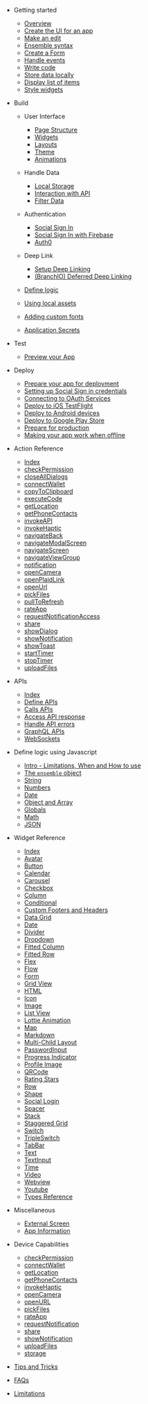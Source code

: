 - Getting started

  - [Overview](getting-started/home)
  - [Create the UI for an app](./getting-started/1-create-app)
  - [Make an edit](./getting-started/2-edit)
  - [Ensemble syntax](./getting-started/3-ensemble-syntax)
  - [Create a Form](./getting-started/4-form)
  - [Handle events](./getting-started/5-actions)
  - [Write code](./getting-started/6-code)
  - [Store data locally](./getting-started/7-storage)
  - [Display list of items](./getting-started/8-item-template)
  - [Style widgets](./getting-started/9-styling)

- Build

  - User Interface

    - [Page Structure](build/user-interface/1-page-structure)
    - [Widgets](build/user-interface/2-widgets)
    - [Layouts](build/user-interface/3-layouts)
    - [Theme](build/user-interface/4-theme)
    - [Animations](build/user-interface/3-animations)

  - Handle Data

    - [Local Storage](build/handle-data/local-storage/1-local-storage)
    - [Interaction with API](build/handle-data/item-template/1-interaction-with-api)
    - [Filter Data](build/handle-data/item-template/2-filter-data)

  - Authentication

    - [Social Sign In](build/authentication/social-signin)
    - [Social Sign In with Firebase](build/authentication/social-signin-firebase)
    - [Auth0](build/authentication/auth0)

  - Deep Link
    - [Setup Deep Linking](build/deep-link/deeplink.md)
    - [(BranchIO) Deferred Deep Linking](build/deep-link/deferred-deeplink.md)

  - [Define logic](javascript-reference/README)
  - [Using local assets](build/local-assets)
  - [Adding custom fonts](build/custom-fonts)
  - [Application Secrets](build/secrets)

- Test

  - [Preview your App](test/1-preview-app)

- Deploy

  - [Prepare your app for deployment](deploy/1-prepare-app)
  - [Setting up Social Sign in credentials](deploy/2-social-signin)
  - [Connecting to OAuth Services](deploy/3-oauth-services)
  - [Deploy to iOS TestFlight](deploy/3-ios-appstore)
  - [Deploy to Android devices](deploy/4-android-device)
  - [Deploy to Google Play Store](deploy/5-android-play-store)
  - [Prepare for production](deploy/6-prepare-for-production)
  - [Making your app work when offline](deploy/7-offline-mode)

- Action Reference

  - [Index](/actions/directory)
  - [checkPermission](/actions/26-checkPermission)
  - [closeAllDialogs](/actions/12-closeAllDialogs)
  - [connectWallet](/actions/18-connectWallet)
  - [copyToClipboard](/actions/17-copyToClipboard)
  - [executeCode](/actions/2-executeCode)
  - [getLocation](/actions/14-getLocation)
  - [getPhoneContacts](/actions/25-getPhone)
  - [invokeAPI](/actions/1-invokeAPI)
  - [invokeHaptic](/actions/23-invokeHaptic)
  - [navigateBack](/actions/7-navigateBack)
  - [navigateModalScreen](/actions/9-navigateModalScreen)
  - [navigateScreen](/actions/8-navigateScreen)
  - [navigateViewGroup](/actions/29-navigateViewGroup)
  - [notification](/actions/21-notification)
  - [openCamera](/actions/3-openCamera)
  - [openPlaidLink](/actions/21-openPlaidLink)
  - [openUrl](/actions/4-openUrl)
  - [pickFiles](/actions/16-pickFiles)
  - [pullToRefresh](/actions/24-pulltorefresh)
  - [rateApp](/actions/28-rateApp)
  - [requestNotificationAccess](/actions/19-requestNotificationAccess)
  - [share](/actions/27-share)
  - [showDialog](/actions/11-showDialog)
  - [showNotification](/actions/20-showNotification)
  - [showToast](/actions/6-showToast)
  - [startTimer](/actions/5-startTimer)
  - [stopTimer](/actions/13-stopTimer)
  - [uploadFiles](/actions/15-uploadFiles)

- APIs

  - [Index](/APIs/index)
  - [Define APIs](/APIs/define-api)
  - [Calls APIs](/APIs/call-api)
  - [Access API response](/APIs/access-api-response)
  - [Handle API errors](/APIs/on-error)
  - [GraphQL APIs](/APIs/graphql)
  - [WebSockets](/APIs/websocket)

- Define logic using Javascript

  - [Intro - Limitations, When and How to use](javascript-reference/README)
  - [The `ensemble` object](javascript-reference/Ensemble)
  - [String](javascript-reference/String)
  - [Numbers](javascript-reference/Numbers)
  - [Date](javascript-reference/Date)
  - [Object and Array](javascript-reference/MapAndArray)
  - [Globals](javascript-reference/Global)
  - [Math](javascript-reference/Math)
  - [JSON](javascript-reference/JSON)

- Widget Reference

  - [Index](/widget-reference/directory)
  - [Avatar](/widget-reference/avatar)
  - [Button](/widget-reference/button)
  - [Calendar](/widget-reference/calendar.md)
  - [Carousel](/widget-reference/carousel)
  - [Checkbox](/widget-reference/checkbox)
  - [Column](/widget-reference/column)
  - [Conditional](/widget-reference/conditional)
  - [Custom Footers and Headers](/widget-reference/custom-foot-head)
  - [Data Grid](/widget-reference/datagrid)
  - [Date](/widget-reference/date)
  - [Divider](/widget-reference/divider)
  - [Dropdown](/widget-reference/dropdown)
  - [Fitted Column](/widget-reference/fitted-column)
  - [Fitted Row](/widget-reference/fitted-row)
  - [Flex](/widget-reference/flex)
  - [Flow](/widget-reference/flow)
  - [Form](/widget-reference/form)
  - [Grid View](/widget-reference/gridview)
  - [HTML](/widget-reference/html)
  - [Icon](/widget-reference/Icon)
  - [Image](/widget-reference/Image)
  - [List View](/widget-reference/listview)
  - [Lottie Animation](/widget-reference/lottie)
  - [Map](/widget-reference/Map)
  - [Markdown](/widget-reference/markdown)
  - [Multi-Child Layout](/widget-reference/multi-child-layouts)
  - [PasswordInput](/widget-reference/passwordinput)
  - [Progress Indicator](/widget-reference/progressindicator)
  - [Profile Image](/widget-reference/profile-image)
  - [QRCode](/widget-reference/qrcode)
  - [Rating Stars](/widget-reference/rating-widget)
  - [Row](/widget-reference/row)
  - [Shape](/widget-reference/shape)
  - [Social Login](/widget-reference/social-login)
  - [Spacer](/widget-reference/spacer)
  - [Stack](/widget-reference/stack)
  - [Staggered Grid](/widget-reference/staggeredgrid)
  - [Switch](/widget-reference/switch)
  - [TripleSwitch](/widget-reference/triple-state-switch)
  - [TabBar](/widget-reference/tabbar)
  - [Text](/widget-reference/text)
  - [TextInput](/widget-reference/textinput)
  - [Time](/widget-reference/time)
  - [Video](/widget-reference/video)
  - [Webview](/widget-reference/webview)
  - [Youtube](/widget-reference/youtube)
  - [Types Reference](/widget-reference/types)

- Miscellaneous
  - [External Screen](/miscellaneous/external-screen)
  - [App Information](/miscellaneous/app-info)

- Device Capabilities
  - [checkPermission](/device-capabilities/26-checkPermission)
  - [connectWallet](/device-capabilities/18-connectWallet)
  - [getLocation](/device-capabilities/14-getLocation)
  - [getPhoneContacts](/device-capabilities/25-getPhone)
  - [invokeHaptic](/device-capabilities/23-invokeHaptic)
  - [openCamera](/device-capabilities/3-openCamera)
  - [openURL](/device-capabilities/10-openUrl)
  - [pickFiles](/device-capabilities/16-pickFiles)
  - [rateApp](/device-capabilities/28-rateApp)
  - [requestNotification](/device-capabilities/19-requestNotificationAccess)
  - [share](/device-capabilities/27-share)
  - [showNotification](/device-capabilities/20-showNotification)
  - [uploadFiles](/device-capabilities/15-uploadFiles)
  - [storage](/device-capabilities/storage.md)

- [Tips and Tricks](tips-and-tricks/directory)

<!-- * [Exercises](./exercises/index)
  * [Prerequisite](./exercises/0-prerequisite)
  * [Update the title](./exercises/1-update-app-title)
  * [Add a header](./exercises/2-add-header)
  * [Add location field](./exercises/3-add-location-field)
  * [Display task locations](./exercises/4-display-task-locations)
  * [Final code](./exercises/final-code) -->

- [FAQs](./faq)

- [Limitations](./limitations)
